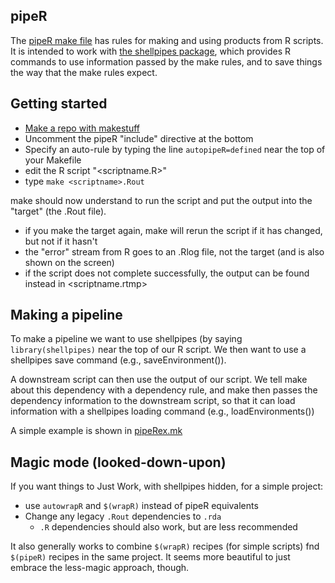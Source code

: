 ## pipeR

The [pipeR make file](https://github.com/dushoff/makestuff/blob/master/pipeR.mk) has rules for making and using products from R scripts. It is intended to work with [the shellpipes package](https://dushoff.github.io/shellpipes/), which provides R commands to use information passed by the make rules, and to save things the way that the make rules expect.

## Getting started

* [Make a repo with makestuff](README.md)
* Uncomment the pipeR "include" directive at the bottom
* Specify an auto-rule by typing the line `autopipeR=defined` near the top of your Makefile
* edit the R script "<scriptname.R>"
* type `make <scriptname>.Rout`

make should now understand to run the script and put the output into the "target" (the .Rout file).
* if you make the target again, make will rerun the script if it has changed, but not if it hasn't
* the "error" stream from R goes to an .Rlog file, not the target (and is also shown on the screen)
* if the script does not complete successfully, the output can be found instead in <scriptname.rtmp>

## Making a pipeline

To make a pipeline we want to use shellpipes (by saying `library(shellpipes)` near the top of our R script. We then want to use a shellpipes save command (e.g., saveEnvironment()).

A downstream script can then use the output of our script. We tell make about this dependency with a dependency rule, and make then passes the dependency information to the downstream script, so that it can load information with a shellpipes loading command (e.g., loadEnvironments())

A simple example is shown in [pipeRex.mk](pipeRex.mk)

## Magic mode (looked-down-upon)

If you want things to Just Work, with shellpipes hidden, for a simple project:

* use `autowrapR` and `$(wrapR)` instead of pipeR equivalents
* Change any legacy `.Rout` dependencies to `.rda`
	* `.R` dependencies should also work, but are less recommended

It also generally works to combine `$(wrapR)` recipes (for simple scripts) fnd `$(pipeR)` recipes in the same project. It seems more beautiful to just embrace the less-magic approach, though. 
